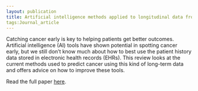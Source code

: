 ```yaml
---
layout: publication
title: Artificial intelligence methods applied to longitudinal data from electronic health records for prediction of cancer\: a scoping review - Victoria Moglia
tags:Journal_article
---
```


Catching cancer early is key to helping patients get better outcomes. Artificial intelligence (AI) tools have shown potential in spotting cancer early, but we still don’t know much about how to best use the patient history data stored in electronic health records (EHRs). This review looks at the current methods used to predict cancer using this kind of long-term data and offers advice on how to improve these tools.

Read the full paper [here](https://bmcmedresmethodol.biomedcentral.com/articles/10.1186/s12874-025-02473-w).
